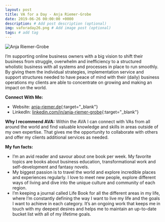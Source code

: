 ```yaml
---
layout: post
title: VA for a Day - Anja Riemer-Grobe
date: 2019-06-26 00:00:00 +0000
description: # Add post description (optional)
img: vaforaday26.png # Add image post (optional)
tags: # add tag
---
```


![Anja Riemer-Grobe]({{site.baseurl}}/assets/img/VAforaday-Anja.png)

I’m supporting online business owners with a big vision to shift their business from struggle, overwhelm and inefficiency to a structured wholistic business with all systems and processes in place to run smoothly. By giving them the individual strategies, implementation service and support structures needed to have peace of mind with their (daily) business operations my clients are able to concentrate on growing and making an impact on the world.

__Connect With Me:__
* Website: [anja-riemer.de](https://www.anja-riemer.de/){:target="_blank"}
* LinkedIn: [linkedin.com/in/anja-riemer-grobe](https://www.linkedin.com/in/anja-riemer-grobe/){:target="_blank"}

__Why I recommend AVA:__
Within the AVA I can connect with VAs from all around the world and find valuable knowledge and skills in areas outside of my own expertise. That gives me the opportunity to collaborate with others and offer my clients additional services as needed.

__My fun facts:__
* I’m an avid reader and savour about one book per week. My favorite topics are books about business education, transformational work and self-development and fantasy novels.
* My biggest passion is to travel the world and explore incredible places and experiences regularly. I love to meet new people, explore different ways of living and dive into the unique culture and community of each region.
* I’m keeping a journal called Life Book for all the different areas in my life, where I’m constantly defining the way I want to live my life and the goals I want to achieve in each category. It’s an ongoing work that keeps me in touch with my deepest desires and helps me to maintain an up-to-date bucket list with all of my lifetime goals.
